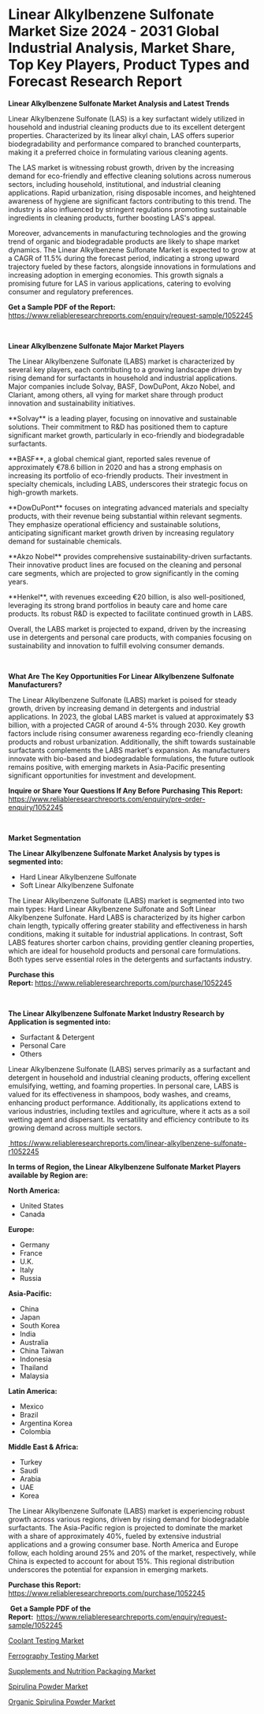 <p><h1>Linear Alkylbenzene Sulfonate Market Size 2024 - 2031 Global Industrial Analysis, Market Share, Top Key Players, Product Types and Forecast Research Report</h1></p><p><strong>Linear Alkylbenzene Sulfonate Market Analysis and Latest Trends</strong></p>
<p><p>Linear Alkylbenzene Sulfonate (LAS) is a key surfactant widely utilized in household and industrial cleaning products due to its excellent detergent properties. Characterized by its linear alkyl chain, LAS offers superior biodegradability and performance compared to branched counterparts, making it a preferred choice in formulating various cleaning agents. </p><p>The LAS market is witnessing robust growth, driven by the increasing demand for eco-friendly and effective cleaning solutions across numerous sectors, including household, institutional, and industrial cleaning applications. Rapid urbanization, rising disposable incomes, and heightened awareness of hygiene are significant factors contributing to this trend. The industry is also influenced by stringent regulations promoting sustainable ingredients in cleaning products, further boosting LAS's appeal.</p><p>Moreover, advancements in manufacturing technologies and the growing trend of organic and biodegradable products are likely to shape market dynamics. The Linear Alkylbenzene Sulfonate Market is expected to grow at a CAGR of 11.5% during the forecast period, indicating a strong upward trajectory fueled by these factors, alongside innovations in formulations and increasing adoption in emerging economies. This growth signals a promising future for LAS in various applications, catering to evolving consumer and regulatory preferences.</p></p>
<p><strong>Get a Sample PDF of the Report:&nbsp;</strong> <a href="https://www.reliableresearchreports.com/enquiry/request-sample/1052245?utm_campaign=4&utm_medium=2&utm_source=Github&utm_content=ia&utm_term=14112024&utm_id=linear-alkylbenzene-sulfonate">https://www.reliableresearchreports.com/enquiry/request-sample/1052245</a></p>
<p>&nbsp;</p>
<p><strong>Linear Alkylbenzene Sulfonate Major Market Players</strong></p>
<p><p>The Linear Alkylbenzene Sulfonate (LABS) market is characterized by several key players, each contributing to a growing landscape driven by rising demand for surfactants in household and industrial applications. Major companies include Solvay, BASF, DowDuPont, Akzo Nobel, and Clariant, among others, all vying for market share through product innovation and sustainability initiatives.</p><p>**Solvay** is a leading player, focusing on innovative and sustainable solutions. Their commitment to R&D has positioned them to capture significant market growth, particularly in eco-friendly and biodegradable surfactants.</p><p>**BASF**, a global chemical giant, reported sales revenue of approximately €78.6 billion in 2020 and has a strong emphasis on increasing its portfolio of eco-friendly products. Their investment in specialty chemicals, including LABS, underscores their strategic focus on high-growth markets.</p><p>**DowDuPont** focuses on integrating advanced materials and specialty products, with their revenue being substantial within relevant segments. They emphasize operational efficiency and sustainable solutions, anticipating significant market growth driven by increasing regulatory demand for sustainable chemicals.</p><p>**Akzo Nobel** provides comprehensive sustainability-driven surfactants. Their innovative product lines are focused on the cleaning and personal care segments, which are projected to grow significantly in the coming years.</p><p>**Henkel**, with revenues exceeding €20 billion, is also well-positioned, leveraging its strong brand portfolios in beauty care and home care products. Its robust R&D is expected to facilitate continued growth in LABS.</p><p>Overall, the LABS market is projected to expand, driven by the increasing use in detergents and personal care products, with companies focusing on sustainability and innovation to fulfill evolving consumer demands.</p></p>
<p>&nbsp;</p>
<p><strong>What Are The Key Opportunities For Linear Alkylbenzene Sulfonate Manufacturers?</strong></p>
<p><p>The Linear Alkylbenzene Sulfonate (LABS) market is poised for steady growth, driven by increasing demand in detergents and industrial applications. In 2023, the global LABS market is valued at approximately $3 billion, with a projected CAGR of around 4-5% through 2030. Key growth factors include rising consumer awareness regarding eco-friendly cleaning products and robust urbanization. Additionally, the shift towards sustainable surfactants complements the LABS market's expansion. As manufacturers innovate with bio-based and biodegradable formulations, the future outlook remains positive, with emerging markets in Asia-Pacific presenting significant opportunities for investment and development.</p></p>
<p><strong>Inquire or Share Your Questions If Any Before Purchasing This Report:</strong> <a href="https://www.reliableresearchreports.com/enquiry/pre-order-enquiry/1052245?utm_campaign=4&utm_medium=2&utm_source=Github&utm_content=ia&utm_term=14112024&utm_id=linear-alkylbenzene-sulfonate">https://www.reliableresearchreports.com/enquiry/pre-order-enquiry/1052245</a></p>
<p>&nbsp;</p>
<p><strong>Market Segmentation</strong></p>
<p><strong>The Linear Alkylbenzene Sulfonate Market Analysis by types is segmented into:</strong></p>
<p><ul><li>Hard Linear Alkylbenzene Sulfonate</li><li>Soft Linear Alkylbenzene Sulfonate</li></ul></p>
<p><p>The Linear Alkylbenzene Sulfonate (LABS) market is segmented into two main types: Hard Linear Alkylbenzene Sulfonate and Soft Linear Alkylbenzene Sulfonate. Hard LABS is characterized by its higher carbon chain length, typically offering greater stability and effectiveness in harsh conditions, making it suitable for industrial applications. In contrast, Soft LABS features shorter carbon chains, providing gentler cleaning properties, which are ideal for household products and personal care formulations. Both types serve essential roles in the detergents and surfactants industry.</p></p>
<p><strong>Purchase this Report:&nbsp;</strong><a href="https://www.reliableresearchreports.com/purchase/1052245?utm_campaign=4&utm_medium=2&utm_source=Github&utm_content=ia&utm_term=14112024&utm_id=linear-alkylbenzene-sulfonate">https://www.reliableresearchreports.com/purchase/1052245</a></p>
<p>&nbsp;</p>
<p><strong>The Linear Alkylbenzene Sulfonate Market Industry Research by Application is segmented into:</strong></p>
<p><ul><li>Surfactant & Detergent</li><li>Personal Care</li><li>Others</li></ul></p>
<p><p>Linear Alkylbenzene Sulfonate (LABS) serves primarily as a surfactant and detergent in household and industrial cleaning products, offering excellent emulsifying, wetting, and foaming properties. In personal care, LABS is valued for its effectiveness in shampoos, body washes, and creams, enhancing product performance. Additionally, its applications extend to various industries, including textiles and agriculture, where it acts as a soil wetting agent and dispersant. Its versatility and efficiency contribute to its growing demand across multiple sectors.</p></p>
<p><a href="https://www.reliableresearchreports.com/linear-alkylbenzene-sulfonate-r1052245?utm_campaign=4&utm_medium=2&utm_source=Github&utm_content=ia&utm_term=14112024&utm_id=linear-alkylbenzene-sulfonate">&nbsp;https://www.reliableresearchreports.com/linear-alkylbenzene-sulfonate-r1052245</a></p>
<p><strong>In terms of Region, the Linear Alkylbenzene Sulfonate Market Players available by Region are:</strong></p>
<p>
    <p> <strong> North America: </strong>
        <ul>
            <li>United States</li>
            <li>Canada</li>
        </ul>
        </p> 
    <p> <strong> Europe: </strong>
        <ul>
            <li>Germany</li>
            <li>France</li>
            <li>U.K.</li>
            <li>Italy</li>
            <li>Russia</li>
        </ul>
        </p> 
    <p> <strong> Asia-Pacific: </strong>
        <ul>
            <li>China</li>
            <li>Japan</li>
            <li>South Korea</li>
            <li>India</li>
            <li>Australia</li>
            <li>China Taiwan</li>
            <li>Indonesia</li>
            <li>Thailand</li>
            <li>Malaysia</li>
        </ul>
        </p> 
    <p> <strong> Latin America: </strong>
        <ul>
            <li>Mexico</li>
            <li>Brazil</li>
            <li>Argentina Korea</li>
            <li>Colombia</li>
        </ul>
        </p> 
    <p> <strong> Middle East & Africa: </strong>
        <ul>
            <li>Turkey</li>
            <li>Saudi</li>
            <li>Arabia</li>
            <li>UAE</li>
            <li>Korea</li>
        </ul>
    </p>
    </p>
<p><p>The Linear Alkylbenzene Sulfonate (LABS) market is experiencing robust growth across various regions, driven by rising demand for biodegradable surfactants. The Asia-Pacific region is projected to dominate the market with a share of approximately 40%, fueled by extensive industrial applications and a growing consumer base. North America and Europe follow, each holding around 25% and 20% of the market, respectively, while China is expected to account for about 15%. This regional distribution underscores the potential for expansion in emerging markets.</p></p>
<p><strong>Purchase this Report: </strong><a href="https://www.reliableresearchreports.com/purchase/1052245?utm_campaign=4&utm_medium=2&utm_source=Github&utm_content=ia&utm_term=14112024&utm_id=linear-alkylbenzene-sulfonate">https://www.reliableresearchreports.com/purchase/1052245</a></p>
<p>&nbsp;<strong>Get a Sample PDF of the Report:&nbsp;&nbsp;</strong><a href="https://www.reliableresearchreports.com/enquiry/request-sample/1052245?utm_campaign=4&utm_medium=2&utm_source=Github&utm_content=ia&utm_term=14112024&utm_id=linear-alkylbenzene-sulfonate">https://www.reliableresearchreports.com/enquiry/request-sample/1052245</a></p>
<p><strong></strong></p>
<p><p><a href="https://issuu.com/reportprime-2/docs/coolant-testing-market-size-2030.pp_6ce057ee0b9259?utm_campaign=4&utm_medium=2&utm_source=Github&utm_content=ia&utm_term=14112024&utm_id=linear-alkylbenzene-sulfonate">Coolant Testing Market</a></p><p><a href="https://issuu.com/reportprime-2/docs/ferrography-testing-market-size-203_1e8a94d27f3ae5?utm_campaign=4&utm_medium=2&utm_source=Github&utm_content=ia&utm_term=14112024&utm_id=linear-alkylbenzene-sulfonate">Ferrography Testing Market</a></p><p><a href="https://www.linkedin.com/pulse/supplements-nutrition-packaging-market-size-growth-trends-statistics-mmvsc?utm_campaign=4&utm_medium=2&utm_source=Github&utm_content=ia&utm_term=14112024&utm_id=linear-alkylbenzene-sulfonate">Supplements and Nutrition Packaging Market</a></p><p><a href="https://github.com/FosterFahey91/Market-Research-Report-List-1/blob/main/spirulina-powder-market.md?utm_campaign=4&utm_medium=2&utm_source=Github&utm_content=ia&utm_term=14112024&utm_id=linear-alkylbenzene-sulfonate">Spirulina Powder Market</a></p><p><a href="https://github.com/Rekhakhatun65/Market-Research-Report-List-1/blob/main/organic-spirulina-powder-market.md?utm_campaign=4&utm_medium=2&utm_source=Github&utm_content=ia&utm_term=14112024&utm_id=linear-alkylbenzene-sulfonate">Organic Spirulina Powder Market</a></p></p>